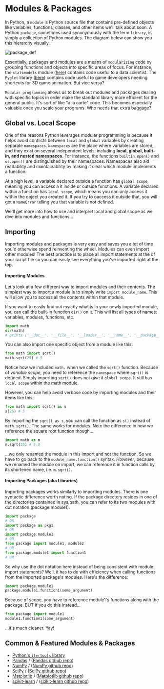 <!---
{"next":"Topics/functions.md","title":"Modules & Packages"}
-->

# Modules & Packages

In Python, a `module` is Python source file that contains pre-defined objects like variables, functions, classes, and other items we'll talk about soon. A Python `package`, sometimes used synonymously with the term `library`, is simply a collection of Python modules. The diagram below can show you this hierarchy visually.

![package_def](https://365datascience.com/wp-content/uploads/2018/07/image2-min-6-768x419.png)

Essentially, packages and modules are a means of `modularizing` code by grouping functions and objects into specific areas of focus. For instance, the `statsmodels` module ([here](https://www.statsmodels.org/)) contains code useful to a data scientist. The `Pyglet` library ([here](http://www.pyglet.org/)) contains code useful to game developers needing shortcuts for 3D game animation. But vice versa?

`Modular programming` allows us to break out modules and packages dealing with specific topics in order make the standard library more efficient for the general public. It's sort of like "a la carte" code. This becomes especially valuable once you scale your programs. Who needs that extra baggage?

## Global vs. Local Scope

One of the reasons Python leverages modular programming is because it helps avoid conflicts between `local` and `global` variables by creating separate `namespaces`. `Namespaces` are the place where variables are stored, and they exist on several independent levels, including **local, global, built-in, and nested namespaces**. For instance, the functions `builtin.open()` and `os.open()` are distinguished by their namespaces. Namespaces also aid readability and maintainability by making it clear which module implements a function. 

At a high level, a variable declared outside a function has `global scope`, meaning you can access a it inside or outside functions. A variable declared within a function has `local scope`, which means you can only access it within the object you created it. If you try to oaccess it outside that, you will get a `NameError` telling you that variable is not defined.

We'll get more into how to use and interpret local and global scope as we dive into modules and functions...

## Importing

Importing modules and packages is very easy and saves you a lot of time you'd otherwise spend reinventing the wheel. Modules can even import other modules! The best practice is to place all import statements at the of your script file so you can easily see everything you've imported right at the top. 

#### Importing Modules 
Let's look at a few different way to import modules and their contents. The simplest way to import a module is to simply write `import module_name`. This will allow you to access all the contents within that module. 

If you want to easily find out exactly what is in your newly imported module, you can call the built-in function `dir()` on it. This will list all types of names: variables, modules, functions, etc. 

```python
import math
dir(math)
# prints ['__doc__', '__file__', '__loader__', '__name__', '__package__', '__spec__', 'acos', 'acosh', 'asin', ... etc.]
```

You can also import one specific object from a module like this:

```python
from math import sqrt()
math.sqrt(25) # 5
```

Notice how we included `math.` when we called the `sqrt()` function. Because of *variable scope*, you need to reference the `namespace` where `sqrt()` is defined. Simply importing `sqrt()` does not give it `global scope`. It still has `local scope` within the math module.

However, you can help avoid verbose code by importing modules and their items like this:

```python
from math import sqrt() as s
s(25) # 5
```

By importing the `sqrt() as s`, you can call the function as `s()` instead of `math.sqrt()`. The same works for modules. Note the difference in how we reference the square root function though... 

```python
import math as m
m.sqrt(25) # 5.0
```

...we only renamed the module in this import and not the function. So we have to go back to the `module_name.function()` syntax. *However*, because we renamed the module on import, we can reference it in function calls by its shortened name, i.e. `m.sqrt()`.

#### Importing Packages (aka Libraries)
Importing packages works similarly to importing modules. There is one syntactic difference worth noting. If the package directory resides in one of the directories contained in sys.path, you can refer to its two modules with dot notation (package.module1).

```python
import package
# OR
import package as pkg1
# OR
import package.module1
# OR
from package import module1, module2
# OR
from package.module1 import function1
# OR
```

So why use the dot notation here instead of being consistent with module import statements? Well, it has to do with efficiency when calling functions from the imported package's modules. Here's the difference:

```python
import package.module1
package.module1.function1(some_argument)
```
Because of scope, you have to reference module1's functions along with the package. BUT if you do this instead...

```python
from package import module1
module1.function1(some_argument)
```

...it's much cleaner. Yay!

## Common & Featured Modules & Packages

* [Python's `itertools` library](https://docs.python.org/3/library/itertools.html)
* [Pandas](http://pandas.pydata.org/) / ([Pandas github repo](https://github.com/pandas-dev/pandas))
* [NumPy](https://www.numpy.org/) / ([NumPy github repo](https://github.com/numpy/numpy))
* [SciPy](https://www.scipy.org/) / ([SciPy github repo](https://github.com/scipy/scipy))
* [Matplotlib](https://matplotlib.org/) / ([Matplotlib github repo](https://github.com/matplotlib/matplotlib))
* [scikit-learn](https://scikit-learn.org/) / ([scikit-learn github repo](https://github.com/scikit-learn/scikit-learn))